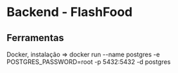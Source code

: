 # Backend - FlashFood

## Ferramentas
  Docker, instalação => docker run --name postgres -e POSTGRES_PASSWORD=root -p 5432:5432 -d postgres
